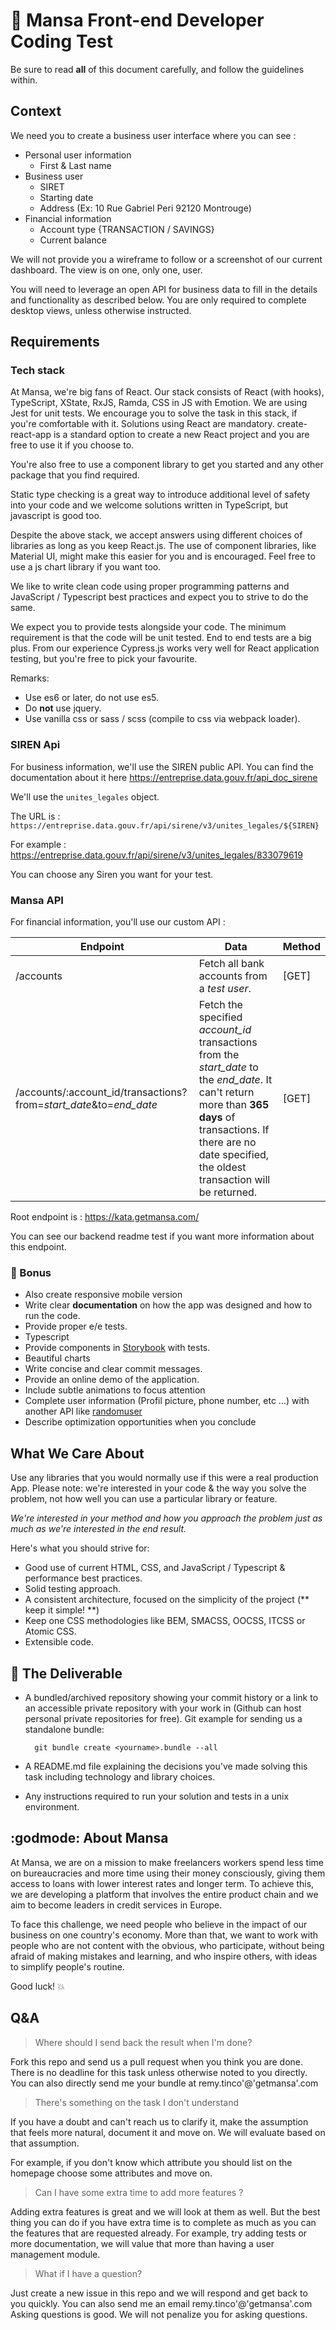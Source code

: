# :crystal_ball: Mansa Front-end Developer Coding Test

Be sure to read **all** of this document carefully, and follow the guidelines within.

## Context

We need you to create a business user interface where you can see :

- Personal user information
  - First & Last name
- Business user 
  - SIRET
  - Starting date
  - Address (Ex: 10 Rue Gabriel Peri 92120 Montrouge)
- Financial information
  - Account type {TRANSACTION / SAVINGS}
  - Current balance

We will not provide you a wireframe to follow or a screenshot of our current dashboard.
The view is on one, only one, user.

You will need to leverage an open API for business data to fill in the details and functionality as described below. You are only required to complete desktop views, unless otherwise instructed.

## Requirements

### Tech stack

At Mansa, we're big fans of React. Our stack consists of React (with hooks), TypeScript, XState, RxJS, Ramda, CSS in JS with Emotion. We are using  Jest for unit tests. We encourage you to solve the task in this stack, if you're comfortable with it. Solutions using React are mandatory. create-react-app is a standard option to create a new React project and you are free to use it if you choose to.

You're also free to use a component library to get you started and any other package that you find required.

Static type checking is a great way to introduce additional level of safety into your code and we welcome solutions written in TypeScript, but javascript is good too.

Despite the above stack, we accept answers using different choices of libraries as long as you keep React.js.
The use of component libraries, like Material UI, might make this easier for you and is encouraged. Feel free to use a js chart library if you want too.

We like to write clean code using proper programming patterns and JavaScript / Typescript best practices and expect you to strive to do the same.

We expect you to provide tests alongside your code. The minimum requirement is that the code will be unit tested. End to end tests are a big plus. From our experience Cypress.js works very well for React application testing, but you're free to pick your favourite.

Remarks:

- Use es6 or later, do not use es5.
- Do **not** use jquery.
- Use vanilla css or sass / scss (compile to css via webpack loader).

### SIREN Api

For business information, we'll use the SIREN public API.
You can find the documentation about it here <https://entreprise.data.gouv.fr/api_doc_sirene>

We'll use the `unites_legales` object.

The URL is : `https://entreprise.data.gouv.fr/api/sirene/v3/unites_legales/${SIREN}`

For example : <https://entreprise.data.gouv.fr/api/sirene/v3/unites_legales/833079619>

You can choose any Siren you want for your test.

### Mansa API

For financial information, you'll use our custom API :

Endpoint  | Data | Method
------------ | ------------- | ---------
/accounts | Fetch all bank accounts from a *test user*. | [GET]
/accounts/:account_id/transactions?from=*start_date*&to=*end_date* | Fetch the specified *account_id* transactions from the *start_date* to the *end_date*. It can't return more than **365 days** of transactions. If there are no date specified, the oldest transaction will be returned. | [GET]

Root endpoint is : <https://kata.getmansa.com/>

You can see our backend readme test if you want more information about this endpoint.

### :confetti_ball: Bonus

- Also create responsive mobile version
- Write clear **documentation** on how the app was designed and how to run the code.
- Provide proper e/e tests.
- Typescript
- Provide components in [Storybook](https://storybook.js.org) with tests.
- Beautiful charts
- Write concise and clear commit messages.
- Provide an online demo of the application.
- Include subtle animations to focus attention
- Complete user information (Profil picture, phone number, etc ...) with another API like [randomuser](https://randomuser.me)
- Describe optimization opportunities when you conclude

## What We Care About

Use any libraries that you would normally use if this were a real production App. Please note: we're interested in your code & the way you solve the problem, not how well you can use a particular library or feature.

_We're interested in your method and how you approach the problem just as much as we're interested in the end result._

Here's what you should strive for:

- Good use of current HTML, CSS, and JavaScript / Typescript  & performance best practices.
- Solid testing approach.
- A consistent architecture, focused on the simplicity of the project (** keep it simple! **)
- Keep one CSS methodologies like BEM, SMACSS,  OOCSS, ITCSS or Atomic CSS.
- Extensible code.

## :gift: The Deliverable

- A bundled/archived repository showing your commit history or a link to an accessible private repository with your work in (Github can host personal private repositories for free). Git example for sending us a standalone bundle:

        git bundle create <yourname>.bundle --all

- A README.md file explaining the decisions you've made solving this task including technology and library choices.
- Any instructions required to run your solution and tests in a unix environment.

## :godmode: About Mansa

At Mansa, we are on a mission to make freelancers workers spend less time on bureaucracies and more time using their money consciously, giving them access to loans with lower interest rates and longer term. To achieve this, we are developing a platform that involves the entire product chain and we aim to become leaders in credit services in Europe.

To face this challenge, we need people who believe in the impact of our business on one country's economy. More than that, we want to work with people who are not content with the obvious, who participate, without being afraid of making mistakes and learning, and who inspire others, with ideas to simplify people's routine.

Good luck! :boom:

## Q&A

> Where should I send back the result when I'm done?

Fork this repo and send us a pull request when you think you are done. There is no deadline for this task unless otherwise noted to you directly.
You can also directly send me your bundle at remy.tinco'@'getmansa'.com

> There's something on the task I don't understand

If you have a doubt and can't reach us to clarify it, make the assumption that feels more natural, document it and move on. We will evaluate based on that assumption.

For example, if you don't know which attribute you should list on the homepage choose some attributes and move on.

> Can I have some extra time to add more features ?

Adding extra features is great and we will look at them as well. But the best thing you can do if you have extra time is to complete as much as you can the features that are requested already. For example, try adding tests or more documentation, we will value that more than having a user management module.

> What if I have a question?

Just create a new issue in this repo and we will respond and get back to you quickly. You can also send me an email remy.tinco'@'getmansa'.com
Asking questions is good. We will not penalize you for asking questions.
